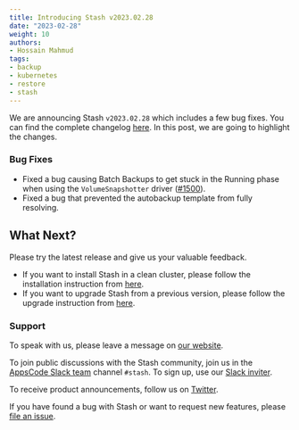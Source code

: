 ```yaml
---
title: Introducing Stash v2023.02.28
date: "2023-02-28"
weight: 10
authors:
- Hossain Mahmud
tags:
- backup
- kubernetes
- restore
- stash
---
```


We are announcing Stash `v2023.02.28` which includes a few bug fixes. You can find the complete changelog [here](https://github.com/stashed/CHANGELOG/blob/master/releases/v2023.02.28/README.md). In this post, we are going to highlight the changes.

### Bug Fixes

- Fixed a bug causing Batch Backups to get stuck in the Running phase when using the `VolumeSnapshotter` driver ([#1500](https://github.com/stashed/stash/pull/1500)).
- Fixed a bug that prevented the autobackup template from fully resolving.

## What Next?

Please try the latest release and give us your valuable feedback.

- If you want to install Stash in a clean cluster, please follow the installation instruction from [here](https://stash.run/docs/v2023.02.28/setup/).
- If you want to upgrade Stash from a previous version, please follow the upgrade instruction from [here](https://stash.run/docs/v2023.02.28/setup/upgrade/).

### Support

To speak with us, please leave a message on [our website](https://appscode.com/contact/).

To join public discussions with the Stash community, join us in the [AppsCode Slack team](https://appscode.slack.com/messages/C8NCX6N23/details/) channel `#stash`. To sign up, use our [Slack inviter](https://slack.appscode.com/).

To receive product announcements, follow us on [Twitter](https://twitter.com/KubeStash).

If you have found a bug with Stash or want to request new features, please [file an issue](https://github.com/stashed/project/issues/new).

